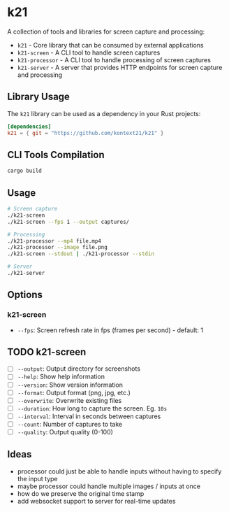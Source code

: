 # k21

A collection of tools and libraries for screen capture and processing:

- `k21` - Core library that can be consumed by external applications
- `k21-screen` - A CLI tool to handle screen captures
- `k21-processor` - A CLI tool to handle processing of screen captures
- `k21-server` - A server that provides HTTP endpoints for screen capture and processing

## Library Usage

The `k21` library can be used as a dependency in your Rust projects:

```toml
[dependencies]
k21 = { git = "https://github.com/kontext21/k21" }
```

## CLI Tools Compilation

```bash
cargo build
```

## Usage

```bash
# Screen capture
./k21-screen
./k21-screen --fps 1 --output captures/

# Processing
./k21-processor --mp4 file.mp4
./k21-processor --image file.png
./k21-screen --stdout | ./k21-processor --stdin

# Server
./k21-server
```

## Options

### k21-screen
- `--fps`: Screen refresh rate in fps (frames per second) - default: 1

## TODO k21-screen

- [ ] `--output`: Output directory for screenshots
- [ ] `--help`: Show help information
- [ ] `--version`: Show version information
- [ ] `--format`: Output format (png, jpg, etc.)
- [ ] `--overwrite`: Overwrite existing files
- [ ] `--duration`: How long to capture the screen. Eg. `10s`
- [ ] `--interval`: Interval in seconds between captures
- [ ] `--count`: Number of captures to take 
- [ ] `--quality`: Output quality (0-100)

## Ideas
- processor could just be able to handle inputs without having to specify the input type
- maybe processor could handle multiple images / inputs at once
- how do we preserve the original time stamp
- add websocket support to server for real-time updates